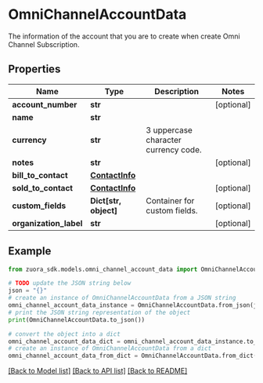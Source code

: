 # OmniChannelAccountData

The information of the account that you are to create when create Omni Channel Subscription.

## Properties

Name | Type | Description | Notes
------------ | ------------- | ------------- | -------------
**account_number** | **str** |  | [optional] 
**name** | **str** |  | 
**currency** | **str** | 3 uppercase character currency code.  | 
**notes** | **str** |  | [optional] 
**bill_to_contact** | [**ContactInfo**](ContactInfo.md) |  | 
**sold_to_contact** | [**ContactInfo**](ContactInfo.md) |  | [optional] 
**custom_fields** | **Dict[str, object]** | Container for custom fields.  | [optional] 
**organization_label** | **str** |  | [optional] 

## Example

```python
from zuora_sdk.models.omni_channel_account_data import OmniChannelAccountData

# TODO update the JSON string below
json = "{}"
# create an instance of OmniChannelAccountData from a JSON string
omni_channel_account_data_instance = OmniChannelAccountData.from_json(json)
# print the JSON string representation of the object
print(OmniChannelAccountData.to_json())

# convert the object into a dict
omni_channel_account_data_dict = omni_channel_account_data_instance.to_dict()
# create an instance of OmniChannelAccountData from a dict
omni_channel_account_data_from_dict = OmniChannelAccountData.from_dict(omni_channel_account_data_dict)
```
[[Back to Model list]](../README.md#documentation-for-models) [[Back to API list]](../README.md#documentation-for-api-endpoints) [[Back to README]](../README.md)


